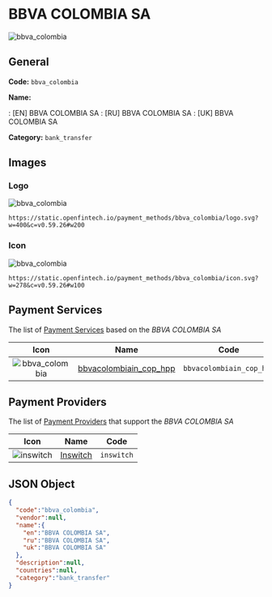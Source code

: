 
# BBVA COLOMBIA SA 
![bbva_colombia](https://static.openfintech.io/payment_methods/bbva_colombia/logo.svg?w=400&c=v0.59.26#w200)  

## General 
**Code:** `bbva_colombia` 
 
**Name:** 
 
:	[EN] BBVA COLOMBIA SA 
:	[RU] BBVA COLOMBIA SA 
:	[UK] BBVA COLOMBIA SA 
 
**Category:** `bank_transfer` 
 

## Images 

### Logo 
![bbva_colombia](https://static.openfintech.io/payment_methods/bbva_colombia/logo.svg?w=400&c=v0.59.26#w200)  

```
https://static.openfintech.io/payment_methods/bbva_colombia/logo.svg?w=400&c=v0.59.26#w200
```  

### Icon 
![bbva_colombia](https://static.openfintech.io/payment_methods/bbva_colombia/icon.svg?w=278&c=v0.59.26#w100)  

```
https://static.openfintech.io/payment_methods/bbva_colombia/icon.svg?w=278&c=v0.59.26#w100
```  

## Payment Services 
 
The list of [Payment Services](/payment-services/) based on the _BBVA COLOMBIA SA_ 

|Icon|Name|Code| 
|:---:|:---:|:---:| 
|![bbva_colombia](https://static.openfintech.io/payment_methods/bbva_colombia/icon.svg?w=278&c=v0.59.26#w100) |[bbvacolombiain_cop_hpp](/payment-services/bbvacolombiain_cop_hpp/)|`bbvacolombiain_cop_hpp`| 
 

## Payment Providers 
 
The list of [Payment Providers](/payment-providers/) that support the _BBVA COLOMBIA SA_ 

|Icon|Name|Code| 
|:---:|:---:|:---:| 
|![inswitch](https://static.openfintech.io/payment_providers/inswitch/icon.png?w=278&c=v0.59.26#w100) |[Inswitch](/payment-providers/inswitch/)|`inswitch`| 
 

## JSON Object 

```json
{
  "code":"bbva_colombia",
  "vendor":null,
  "name":{
    "en":"BBVA COLOMBIA SA",
    "ru":"BBVA COLOMBIA SA",
    "uk":"BBVA COLOMBIA SA"
  },
  "description":null,
  "countries":null,
  "category":"bank_transfer"
}
```  

